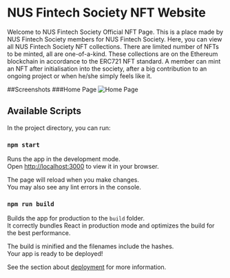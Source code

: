 # NUS Fintech Society NFT Website

Welcome to NUS Fintech Society Official NFT Page. This is a place made by NUS Fintech Society members for NUS Fintech Society. Here, you can view all NUS Fintech Society NFT collections. There are limited number of NFTs to be minted, all are one-of-a-kind. These collections are on the Ethereum blockchain in accordance to the ERC721 NFT standard. A member can mint an NFT after initialisation into the society, after a big contribution to an ongoing project or when he/she simply feels like it.

##Screenshots
###Home Page
![Home Page](https://gateway.pinata.cloud/ipfs/QmNzoDP75MAja3yU3tJU8XrSoPFPnsCq2n7HbCWbfy5AVP)

## Available Scripts

In the project directory, you can run:

### `npm start`

Runs the app in the development mode.\
Open [http://localhost:3000](http://localhost:3000) to view it in your browser.

The page will reload when you make changes.\
You may also see any lint errors in the console.

### `npm run build`

Builds the app for production to the `build` folder.\
It correctly bundles React in production mode and optimizes the build for the best performance.

The build is minified and the filenames include the hashes.\
Your app is ready to be deployed!

See the section about [deployment](https://facebook.github.io/create-react-app/docs/deployment) for more information.
